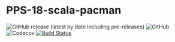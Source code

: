# PPS-18-scala-pacman

![GitHub release (latest by date including pre-releases)](https://img.shields.io/github/v/release/PPS-18-scala-pacman/PPS-18-scala-pacman?include_prereleases)
![GitHub](https://img.shields.io/github/license/PPS-18-scala-pacman/PPS-18-scala-pacman)
![Codecov](https://img.shields.io/codecov/c/gh/PPS-18-scala-pacman/PPS-18-scala-pacman)
[![Build Status](https://travis-ci.org/PPS-18-scala-pacman/PPS-18-scala-pacman.svg?branch=develop)](https://travis-ci.org/PPS-18-scala-pacman/PPS-18-scala-pacman)
